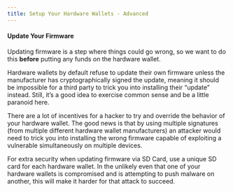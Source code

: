 ```yaml
---
title: Setup Your Hardware Wallets - Advanced
---
```


#### Update Your Firmware
Updating firmware is a step where things could go wrong, so we want to do this **before** putting any funds on the hardware wallet.


Hardware wallets by default refuse to update their own firmware unless the manufacturer has cryptographically signed the update, meaning it should be impossible for a third party to trick you into installing their “update” instead.
Still, it’s a good idea to exercise common sense and be a little paranoid here.

There are a lot of incentives for a hacker to try and override the behavior of your hardware wallet.
The good news is that by using multiple signatures (from multiple different hardware wallet manufacturers) an attacker would need to trick you into installing the wrong firmware capable of exploiting a vulnerable simultaneously on multiple devices.

For extra security when updating firmware via SD Card, use a unique SD card for each hardware wallet.
In the unlikely even that one of your hardware wallets is compromised and is attempting to push malware on another, this will make it harder for that attack to succeed.
